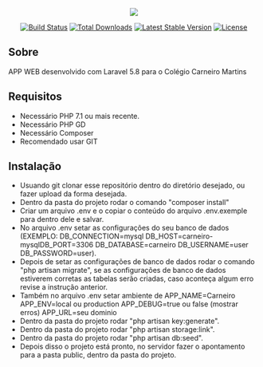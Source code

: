 <p align="center"><img src="https://laravel.com/assets/img/components/logo-laravel.svg"></p>

<p align="center">
<a href="https://travis-ci.org/laravel/framework"><img src="https://travis-ci.org/laravel/framework.svg" alt="Build Status"></a>
<a href="https://packagist.org/packages/laravel/framework"><img src="https://poser.pugx.org/laravel/framework/d/total.svg" alt="Total Downloads"></a>
<a href="https://packagist.org/packages/laravel/framework"><img src="https://poser.pugx.org/laravel/framework/v/stable.svg" alt="Latest Stable Version"></a>
<a href="https://packagist.org/packages/laravel/framework"><img src="https://poser.pugx.org/laravel/framework/license.svg" alt="License"></a>
</p>

## Sobre
APP WEB desenvolvido com Laravel 5.8 para o Colégio Carneiro Martins

## Requisitos

- Necessário PHP 7.1 ou mais recente.
- Necessário PHP GD
- Necessário Composer
- Recomendado usar GIT

## Instalação

- Usuando git clonar esse repositório dentro do diretório desejado, ou fazer upload da forma desejada.
- Dentro da pasta do projeto rodar o comando "composer install"
- Criar um arquivo .env e o copiar o conteúdo do arquivo .env.exemple para dentro dele e salvar.
- No arquivo .env setar as configurações do seu banco de dados (EXEMPLO: DB_CONNECTION=mysql            DB_HOST=carneiro-mysqlDB_PORT=3306 DB_DATABASE=carneiro DB_USERNAME=user DB_PASSWORD=user).
- Depois de setar as configurações de banco de dados rodar o comando "php artisan migrate", se as configurações de banco de dados estiverem corretas as tabelas serão criadas, caso aconteça algum erro revise a instrução anterior.
- Também no arquivo .env setar ambiente de APP_NAME=Carneiro APP_ENV=local ou production
    APP_DEBUG=true ou false (mostrar erros) APP_URL=seu dominio
- Dentro da pasta do projeto rodar "php artisan key:generate".
- Dentro da pasta do projeto rodar "php artisan storage:link".
- Dentro da pasta do projeto rodar "php artisan db:seed".
- Depois disso o projeto está pronto, no servidor fazer o apontamento para a pasta public, dentro da pasta do projeto.
